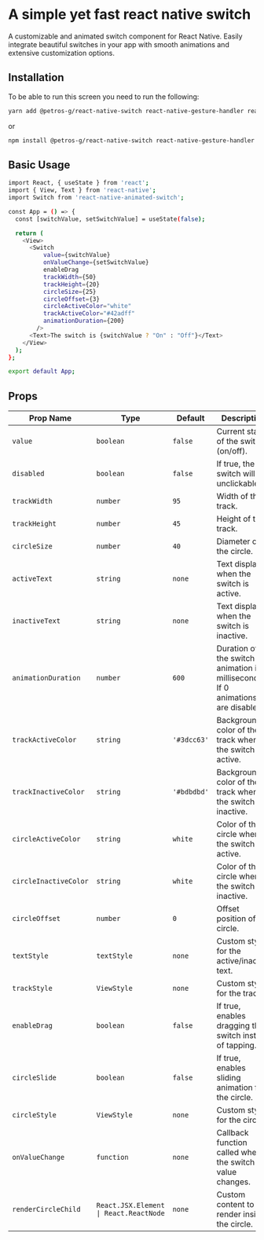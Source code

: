 

# A simple yet fast react native switch

A customizable and animated switch component for React Native. Easily integrate beautiful switches in your app with smooth animations and extensive customization options.

## Installation

To be able to run this screen you need to run the following:

```bash
yarn add @petros-g/react-native-switch react-native-gesture-handler react-native-reanimated
```
or

```bash
npm install @petros-g/react-native-switch react-native-gesture-handler react-native-reanimated
```


## Basic Usage

```bash
import React, { useState } from 'react';
import { View, Text } from 'react-native';
import Switch from 'react-native-animated-switch';

const App = () => {
  const [switchValue, setSwitchValue] = useState(false);

  return (
    <View>
      <Switch
          value={switchValue}
          onValueChange={setSwitchValue}
          enableDrag
          trackWidth={50}
          trackHeight={20}
          circleSize={25}
          circleOffset={3}
          circleActiveColor="white"
          trackActiveColor="#42adff"
          animationDuration={200}
        />
      <Text>The switch is {switchValue ? "On" : "Off"}</Text>
    </View>
  );
};

export default App;
```


## Props

| Prop Name            | Type                                                    | Default     | Description                                                                 |
|----------------------|---------------------------------------------------------|-------------|-----------------------------------------------------------------------------|
| `value`              | `boolean`                                               | `false`     | Current state of the switch (on/off).                                       |
| `disabled`           | `boolean`                                               | `false`     | If true, the switch will be unclickable.                                    |
| `trackWidth`         | `number`                                                | `95`        | Width of the track.                                                         |
| `trackHeight`        | `number`                                                | `45`        | Height of the track.                                                        |
| `circleSize`         | `number`                                                | `40`        | Diameter of the circle.                                                     |
| `activeText`         | `string`                                                | `none`        | Text displayed when the switch is active.                                   |
| `inactiveText`       | `string`                                                | `none`        | Text displayed when the switch is inactive.                                 |
| `animationDuration`  | `number`                                                | `600`       | Duration of the switch animation in milliseconds. If 0 animations are disabled.                           |
| `trackActiveColor`   | `string`                                                | `'#3dcc63'` | Background color of the track when the switch is active.                    |
| `trackInactiveColor` | `string`                                                | `'#bdbdbd'` | Background color of the track when the switch is inactive.                  |
| `circleActiveColor`  | `string`                                                | `white`     | Color of the circle when the switch is active.                              |
| `circleInactiveColor`| `string`                                                | `white`     | Color of the circle when the switch is inactive.                            |
| `circleOffset`       | `number`                                                | `0`         | Offset position of the circle.                                              |
| `textStyle`          | `textStyle`                                  | `none` | Custom style for the active/inactive text.                                  |
| `trackStyle`         | `ViewStyle`                                  | `none` | Custom style for the track.                                                 |
| `enableDrag`         | `boolean`                                               | `false`     | If true, enables dragging the switch instead of tapping.                    |
| `circleSlide`        | `boolean`                                               | `false`     | If true, enables sliding animation for the circle.                          |
| `circleStyle`        | `ViewStyle`                                  | `none` | Custom style for the circle.                                                |
| `onValueChange`      | `function` | `none`  | Callback function called when the switch value changes.                     |
| `renderCircleChild`  | `React.JSX.Element \| React.ReactNode`                  | `none` | Custom content to render inside the circle.                                 |
